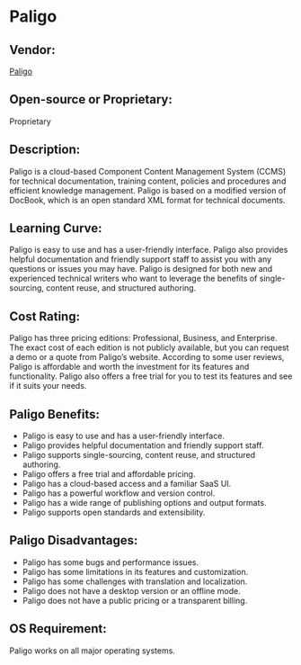# Paligo  

## Vendor:  
[Paligo](https://paligo.net/)  

## Open-source or Proprietary:  
Proprietary  

##  Description:  
Paligo is a cloud-based Component Content Management System (CCMS) for technical documentation, training content, policies and procedures and efficient knowledge management.  Paligo is based on a modified version of DocBook, which is an open standard XML format for technical documents.  

## Learning Curve:  
Paligo is easy to use and has a user-friendly interface. Paligo also provides helpful documentation and friendly support staff to assist you with any questions or issues you may have. Paligo is designed for both new and experienced technical writers who want to leverage the benefits of single-sourcing, content reuse, and structured authoring.  

## Cost Rating:  
Paligo has three pricing editions: Professional, Business, and Enterprise. The exact cost of each edition is not publicly available, but you can request a demo or a quote from Paligo’s website. According to some user reviews, Paligo is affordable and worth the investment for its features and functionality. Paligo also offers a free trial for you to test its features and see if it suits your needs.  

## Paligo Benefits:  
* Paligo is easy to use and has a user-friendly interface.
* Paligo provides helpful documentation and friendly support staff.
* Paligo supports single-sourcing, content reuse, and structured authoring.
* Paligo offers a free trial and affordable pricing.
* Paligo has a cloud-based access and a familiar SaaS UI.
* Paligo has a powerful workflow and version control.
* Paligo has a wide range of publishing options and output formats.
* Paligo supports open standards and extensibility.

## Paligo Disadvantages:  
* Paligo has some bugs and performance issues.
* Paligo has some limitations in its features and customization.
* Paligo has some challenges with translation and localization.
* Paligo does not have a desktop version or an offline mode.
* Paligo does not have a public pricing or a transparent billing.

## OS Requirement:  
Paligo works on all major operating systems.  




